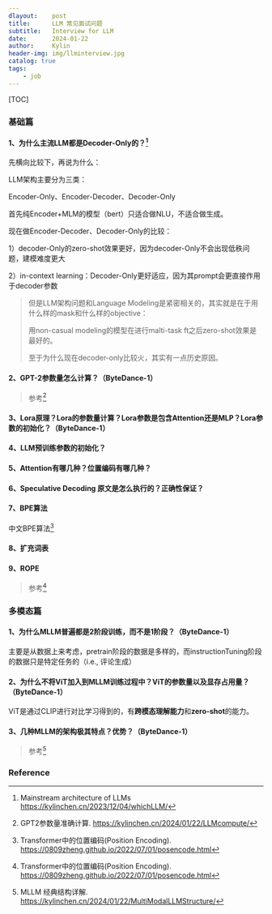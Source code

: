 ```yaml
---
dlayout:    post
title:      LLM 常见面试问题
subtitle:   Interview for LLM
date:       2024-01-22
author:     Kylin
header-img: img/llminterview.jpg
catalog: true
tags:
    - job
---
```




[TOC]



### 基础篇

#### 1、为什么主流LLM都是Decoder-Only的？[^1]

先横向比较下，再说为什么：

LLM架构主要分为三类：

Encoder-Only、Encoder-Decoder、Decoder-Only



首先纯Encoder+MLM的模型（bert）只适合做NLU，不适合做生成。

现在做Encoder-Decoder、Decoder-Only的比较：

1）decoder-Only的zero-shot效果更好，因为decoder-Only不会出现低秩问题，建模难度更大

2）in-context learning：Decoder-Only更好适应，因为其prompt会更直接作用于decoder参数

> 但是LLM架构问题和Language Modeling是紧密相关的，其实就是在于用什么样的mask和什么样的objective：
>
> 用non-casual modeling的模型在进行malti-task ft之后zero-shot效果是最好的。
>
> 至于为什么现在decoder-only比较火，其实有一点历史原因。

#### 2、GPT-2参数量怎么计算？（ByteDance-1）

> 参考[^2]

#### 3、Lora原理？Lora的参数量计算？Lora参数是包含Attention还是MLP？Lora参数的初始化？（ByteDance-1）



#### 4、LLM预训练参数的初始化？


#### 5、Attention有哪几种？位置编码有哪几种？



#### 6、Speculative Decoding 原文是怎么执行的？正确性保证？



#### 7、BPE算法

中文BPE算法[^4] 



#### 8、扩充词表


#### 9、ROPE

> 参考[^4] 


### 多模态篇

#### 1、为什么MLLM普遍都是2阶段训练，而不是1阶段？（ByteDance-1）

主要是从数据上来考虑，pretrain阶段的数据是多样的，而instructionTuning阶段的数据只是特定任务的（i.e., 评论生成）



#### 2、为什么不将ViT加入到MLLM训练过程中？ViT的参数量以及显存占用量？（ByteDance-1）

ViT是通过CLIP进行对比学习得到的，有**跨模态理解能力**和**zero-shot**的能力。





#### 3、几种MLLM的架构极其特点？优势？（ByteDance-1）

> 参考[^3]





### Reference

[^1]: Mainstream architecture of LLMs https://kylinchen.cn/2023/12/04/whichLLM/

[^2]: GPT2参数量准确计算. https://kylinchen.cn/2024/01/22/LLMcompute/
[^3]: MLLM 经典结构详解. https://kylinchen.cn/2024/01/22/MultiModalLLMStructure/
[^4]: Transformer中的位置编码(Position Encoding). https://0809zheng.github.io/2022/07/01/posencode.html
[^5]: 使用 BPE 原理进行汉语字词切分. https://www.less-bug.com/posts/using-bpe-principle-for-chinese-word-segmentation-plate/

